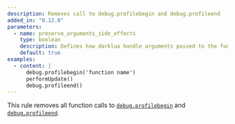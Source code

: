 ```yaml
---
description: Removes call to debug.profilebegin and debug.profileend
added_in: "0.12.0"
parameters:
  - name: preserve_arguments_side_effects
    type: boolean
    description: Defines how darklua handle arguments passed to the functions. If true, darklua will inspect each argument and preserve any potential side effects. When false, darklua will not perform any verification and simply erase any arguments passed.
    default: true
examples:
  - content: |
      debug.profilebegin('function name')
      performUpdate()
      debug.profileend()
---
```


This rule removes all function calls to [`debug.profilebegin`](https://create.roblox.com/docs/reference/engine/libraries/debug#profilebegin) and [`debug.profileend`](https://create.roblox.com/docs/reference/engine/libraries/debug#profileend).
